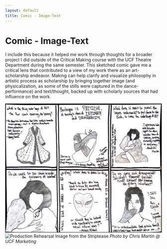 ```yaml
---
layout: default
title: Comic - Image-Text
---
```

# Comic - Image-Text
I include this because it helped me work through thoughts for a broader project I did outside of the Critical Making course with the UCF Theatre Department during the same semester. This sketched comic gave me a critical lens that contributed to a view of my work there as an art-scholarship endeavor. Making can help clarify and visualize philosophy in artistic process as scholarship by bringing together image (and physicalization, as some of the stills were captured in the dance-performance) and text/thought, backed up with scholarly sources that had influence on the work. 

![Drawn Comic Image-Text of AI Striptease](/assets/images/Comic.png)
![Production Rehearsal Image from the Striptease](/assets/images/ProdPhoto1.jpg)
*Photo by Chris Martin @ UCF Marketing*
